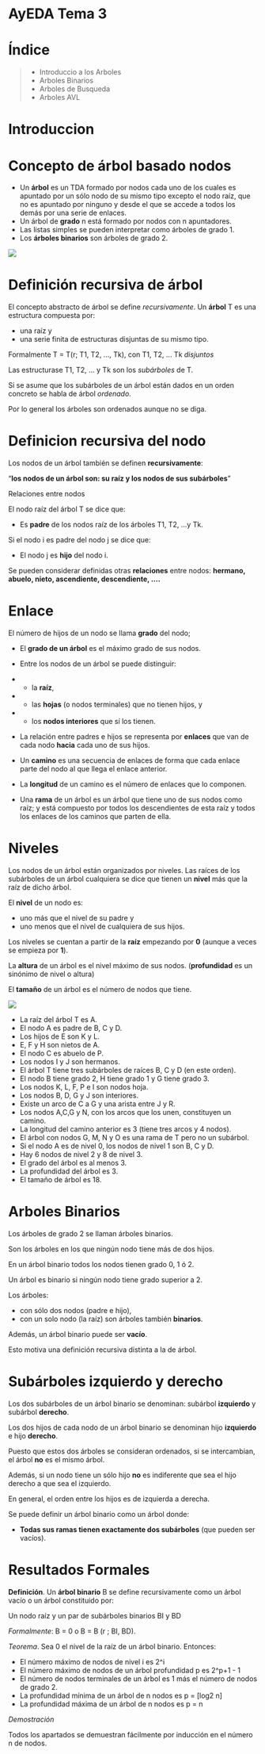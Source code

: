 # AyEDA Tema 3

#  Índice
   > * Introduccio a los Arboles
   > * Arboles Binarios
   > * Arboles de Busqueda
   > * Arboles AVL

# Introduccion
# Concepto de árbol basado nodos

* Un **árbol** es un TDA formado por nodos cada uno de los cuales es
apuntado por un sólo nodo de su mismo tipo excepto el nodo raíz,
que no es apuntado por ninguno y desde el que se accede a todos los
demás por una serie de enlaces.
* Un árbol de **grado** n está formado por nodos con n apuntadores.
* Las listas simples se pueden interpretar como árboles de grado 1.
* Los **árboles binarios** son árboles de grado 2.

![](https://www.monografias.com/trabajos92/arboles-binario/image006.gif)

# Definición recursiva de árbol

El concepto abstracto de árbol se define *recursivamente*.
Un **árbol** T es una estructura compuesta por:
* una raíz y
* una serie finita de estructuras disjuntas de su mismo tipo.

Formalmente T = T(r; T1, T2, ..., Tk), con T1, T2, ... Tk *disjuntos*

Las estructurase T1, T2, ... y Tk son los *subárboles* de T.

Si se asume que los subárboles de un árbol están dados en un orden concreto se habla de árbol *ordenado*.

Por lo general los árboles son ordenados aunque no se diga.

# Definicion recursiva del nodo

Los nodos de un árbol también se definen **recursivamente**:

“**los nodos de un árbol son: su raíz y los nodos de sus subárboles**”

Relaciones entre nodos

El nodo raíz del árbol T se dice que:
* Es **padre** de los nodos raíz de los árboles T1, T2, ...y Tk.

Si el nodo i es padre del nodo j se dice que:
* El nodo j es **hijo** del nodo i.

Se pueden considerar definidas otras **relaciones** entre nodos:
**hermano, abuelo, nieto, ascendiente, descendiente, ....**

# Enlace

El número de hijos de un nodo se llama **grado** del nodo;
* El **grado de un árbol** es el máximo grado de sus nodos.
* Entre los nodos de un árbol se puede distinguir:
* * la **raíz**,
* * las **hojas** (o nodos terminales) que no tienen hijos, y
* * los **nodos interiores** que sí los tienen.
* La relación entre padres e hijos se representa por **enlaces** que van de cada nodo **hacia** cada uno de sus hijos.

* Un **camino** es una secuencia de enlaces de forma que cada enlace parte del nodo al que llega el enlace anterior.
* La **longitud** de un camino es el número de enlaces que lo componen.
* Una **rama** de un árbol es un árbol que tiene uno de sus nodos
como raíz; y está compuesto por todos los descendientes de
esta raíz y todos los enlaces de los caminos que parten de ella.

# Niveles

Los nodos de un árbol están organizados por niveles.
Las raíces de los subárboles de un árbol cualquiera se dice que tienen un **nivel** más que la raíz de dicho árbol.

El **nivel** de un nodo es:
* uno más que el nivel de su padre y
* uno menos que el nivel de cualquiera de sus hijos.

Los niveles se cuentan a partir de la **raíz** empezando por **0** (aunque a veces se empieza por **1**).

La **altura** de un árbol es el nivel máximo de sus nodos. (**profundidad** es un sinónimo de nivel o altura)

El **tamaño** de un árbol es el número de nodos que tiene.


![](Capturas/Cap28.png)

* La raíz del árbol T es A.
* El nodo A es padre de B, C y D.
* Los hijos de E son K y L.
* E, F y H son nietos de A.
* El nodo C es abuelo de P.
* Los nodos I y J son hermanos.
* El árbol T tiene tres subárboles de raíces B, C y D (en este orden).
* El nodo B tiene grado 2, H tiene grado 1 y G tiene grado 3.
* Los nodos K, L, F, P e I son nodos hoja.
* Los nodos B, D, G y J son interiores.
*  Existe un arco de C a G y una arista entre J y R.
* Los nodos A,C,G y N, con los arcos que los unen, constituyen un camino.
* La longitud del camino anterior es 3 (tiene tres arcos y 4 nodos).
* El árbol con nodos G, M, N y O es una rama de T pero no un subárbol.
* Si el nodo A es de nivel 0, los nodos de nivel 1 son B, C y D.
* Hay 6 nodos de nivel 2 y 8 de nivel 3.
* El grado del árbol es al menos 3.
* La profundidad del árbol es 3.
* El tamaño de árbol es 18.

# Arboles Binarios

Los árboles de grado 2 se llaman árboles binarios.

Son los árboles en los que ningún nodo tiene más de dos hijos.

En un árbol binario todos los nodos tienen grado 0, 1 ó 2.

Un árbol es binario si ningún nodo tiene grado superior a 2.

Los árboles:
* con sólo dos nodos (padre e hijo),
* con un solo nodo (la raíz) son árboles también **binarios**.

Además, un árbol binario puede ser **vacío**.

Esto motiva una definición recursiva distinta a la de árbol.

# Subárboles izquierdo y derecho

Los dos subárboles de un árbol binario se denominan: subárbol **izquierdo** y subárbol **derecho**.

Los dos hijos de cada nodo de un árbol binario se denominan hijo **izquierdo** e hijo **derecho**.

Puesto que estos dos árboles se consideran ordenados, si se intercambian, el árbol **no** es el mismo árbol.

Además, si un nodo tiene un sólo hijo **no** es indiferente que sea el hijo derecho a que sea el izquierdo.

En general, el orden entre los hijos es de izquierda a derecha.

Se puede definir un árbol binario como un árbol donde:
* **Todas sus ramas tienen exactamente dos subárboles** (que pueden ser vacíos).

# Resultados Formales

**Definición**. Un **árbol binario** B se define recursivamente como
un árbol vacío o un árbol constituido por:

Un nodo raíz y un par de subárboles binarios BI y BD

*Formalmente*: B = 0 o B = B (r ; BI, BD).

*Teorema*. Sea 0 el nivel de la raíz de un árbol binario. Entonces:
* El número máximo de nodos de nivel i es 2^i
* El número máximo de nodos de un árbol profundidad p es 2^p+1 - 1
* El número de nodos terminales de un árbol es 1 más el número
de nodos de grado 2.
* La profundidad mínima de un árbol de n nodos es p = [log2 n]
* La profundidad máxima de un árbol de n nodos es p = n

*Demostración*

Todos los apartados se demuestran fácilmente por inducción en el número n de nodos.